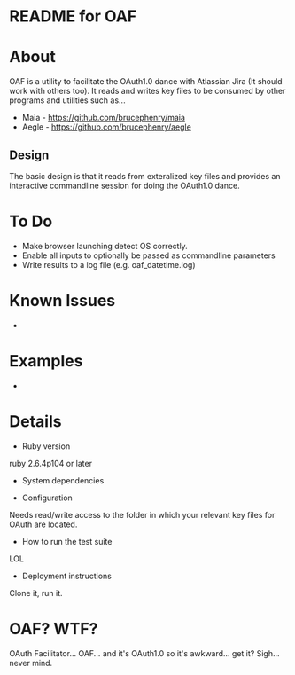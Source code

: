# README for OAF

# About
OAF is a utility to facilitate the OAuth1.0 dance with Atlassian Jira (It should work with others too).
It reads and writes key files to be consumed by other programs and utilities such as...
* Maia - https://github.com/brucephenry/maia
* Aegle - https://github.com/brucephenry/aegle

## Design
The basic design is that it reads from exteralized key files and provides an interactive commandline
session for doing the OAuth1.0 dance.

# To Do
* Make browser launching detect OS correctly.
* Enable all inputs to optionally be passed as commandline parameters
* Write results to a log file (e.g. oaf_datetime.log) 

# Known Issues
* 

# Examples
*

# Details
* Ruby version

ruby 2.6.4p104 or later

* System dependencies


* Configuration

Needs read/write access to the folder in which your relevant key files for OAuth are located.

* How to run the test suite

LOL

* Deployment instructions

Clone it, run it.

# OAF? WTF?

OAuth Facilitator... OAF... and it's OAuth1.0 so it's awkward... get it?
Sigh... never mind.
